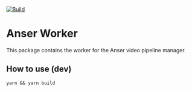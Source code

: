 [![Build](https://github.com/anser-tv/anser-controller/workflows/Node%20CI/badge.svg)](https://github.com/anser-tv/anser-controller/actions)

# Anser Worker

This package contains the worker for the Anser video pipeline manager.

## How to use (dev)

`yarn && yarn build`
